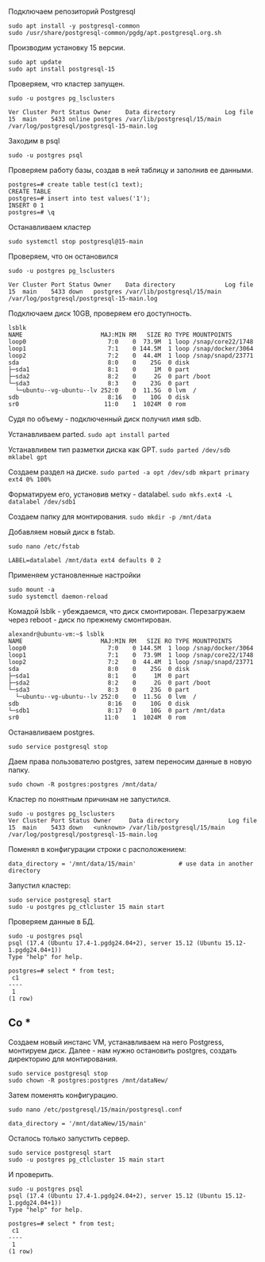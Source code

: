 
Подключаем репозиторий Postgresql

```
sudo apt install -y postgresql-common
sudo /usr/share/postgresql-common/pgdg/apt.postgresql.org.sh
```

Производим установку 15 версии.

```
sudo apt update
sudo apt install postgresql-15
```

Проверяем, что кластер запущен.

```
sudo -u postgres pg_lsclusters

Ver Cluster Port Status Owner    Data directory              Log file
15  main    5433 online postgres /var/lib/postgresql/15/main /var/log/postgresql/postgresql-15-main.log
```

Заходим в psql

```
sudo -u postgres psql
```

Проверяем работу базы, создав в ней таблицу и заполнив ее данными.

```
postgres=# create table test(c1 text);
CREATE TABLE
postgres=# insert into test values('1');
INSERT 0 1
postgres=# \q
```

Останавливаем кластер
```
sudo systemctl stop postgresql@15-main
```

Проверяем, что он остановился

```
sudo -u postgres pg_lsclusters

Ver Cluster Port Status Owner    Data directory              Log file
15  main    5433 down   postgres /var/lib/postgresql/15/main /var/log/postgresql/postgresql-15-main.log
```

Подключаем диск 10GB, проверяем его доступность.

```
lsblk
NAME                      MAJ:MIN RM   SIZE RO TYPE MOUNTPOINTS
loop0                       7:0    0  73.9M  1 loop /snap/core22/1748
loop1                       7:1    0 144.5M  1 loop /snap/docker/3064
loop2                       7:2    0  44.4M  1 loop /snap/snapd/23771
sda                         8:0    0    25G  0 disk
├─sda1                      8:1    0     1M  0 part
├─sda2                      8:2    0     2G  0 part /boot
└─sda3                      8:3    0    23G  0 part
  └─ubuntu--vg-ubuntu--lv 252:0    0  11.5G  0 lvm  /
sdb                         8:16   0    10G  0 disk
sr0                        11:0    1  1024M  0 rom
```

Судя по объему - подключенный диск получил имя sdb.

Устанавливаем parted.
```sudo apt install parted```

Устанавливем тип разметки диска как GPT.
```sudo parted /dev/sdb mklabel gpt```

Создаем раздел на диске.
```sudo parted -a opt /dev/sdb mkpart primary ext4 0% 100%```

Форматируем его, установив метку - datalabel.
```sudo mkfs.ext4 -L datalabel /dev/sdb1```

Создаем папку для монтирования.
```sudo mkdir -p /mnt/data```

Добавляем новый диск в fstab.
```
sudo nano /etc/fstab

LABEL=datalabel /mnt/data ext4 defaults 0 2
```

Применяем установленные настройки
```
sudo mount -a
sudo systemctl daemon-reload
```

Комадой lsblk - убеждаемся, что диск смонтирован.
Перезагружаем через reboot - диск по прежнему смонтирован.

```
alexandr@ubuntu-vm:~$ lsblk
NAME                      MAJ:MIN RM   SIZE RO TYPE MOUNTPOINTS
loop0                       7:0    0 144.5M  1 loop /snap/docker/3064
loop1                       7:1    0  73.9M  1 loop /snap/core22/1748
loop2                       7:2    0  44.4M  1 loop /snap/snapd/23771
sda                         8:0    0    25G  0 disk
├─sda1                      8:1    0     1M  0 part
├─sda2                      8:2    0     2G  0 part /boot
└─sda3                      8:3    0    23G  0 part
  └─ubuntu--vg-ubuntu--lv 252:0    0  11.5G  0 lvm  /
sdb                         8:16   0    10G  0 disk
└─sdb1                      8:17   0    10G  0 part /mnt/data
sr0                        11:0    1  1024M  0 rom
```

Останавливаем postgres.
```
sudo service postgresql stop
```

Даем права пользователю postgres, затем переносим данные в новую папку.
```
sudo chown -R postgres:postgres /mnt/data/
```

Кластер по понятным причинам не запустился.
```
sudo -u postgres pg_lsclusters
Ver Cluster Port Status Owner     Data directory              Log file
15  main    5433 down   <unknown> /var/lib/postgresql/15/main /var/log/postgresql/postgresql-15-main.log
```


Поменял в конфигурации строки с расположением:
```
data_directory = '/mnt/data/15/main'            # use data in another directory
```

Запустил кластер:
```
sudo service postgresql start
sudo -u postgres pg_ctlcluster 15 main start
```

Проверяем данные в БД.

```
sudo -u postgres psql
psql (17.4 (Ubuntu 17.4-1.pgdg24.04+2), server 15.12 (Ubuntu 15.12-1.pgdg24.04+1))
Type "help" for help.

postgres=# select * from test;
 c1
----
 1
(1 row)
 ```

## Со *

Создаем новый инстанс VM, устанавливаем на него Postgress, монтируем диск.
Далее - нам нужно остановить postgres, создать директорию для монтирования.

```
sudo service postgresql stop
sudo chown -R postgres:postgres /mnt/dataNew/
```

Затем поменять конфигурацию.

```
sudo nano /etc/postgresql/15/main/postgresql.conf

data_directory = '/mnt/dataNew/15/main'
```

Осталось только запустить сервер.
```
sudo service postgresql start
sudo -u postgres pg_ctlcluster 15 main start
```

И проверить.
```
sudo -u postgres psql
psql (17.4 (Ubuntu 17.4-1.pgdg24.04+2), server 15.12 (Ubuntu 15.12-1.pgdg24.04+1))
Type "help" for help.

postgres=# select * from test;
 c1
----
 1
(1 row)
```